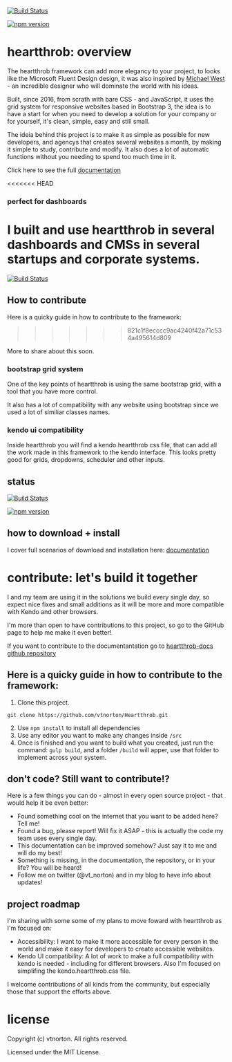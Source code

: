 [![Build Status](https://dev.azure.com/vtnorton/Heartthrob/_apis/build/status/heartthrob?branchName=master)](https://dev.azure.com/vtnorton/Heartthrob/_build/latest?definitionId=9&branchName=master)

[![npm version](https://badge.fury.io/js/heartthrob.svg)](https://badge.fury.io/js/heartthrob)

# heartthrob: overview
The heartthrob framework can add more elegancy to your project, to looks like the Microsoft Fluent Design design, it was also inspired by [Michael West](https://www.michaelwe.st/fluent-kit/) - an incredible designer who will dominate the world with his ideas.

Built, since 2016, from scrath with bare CSS - and JavaScript, it uses the grid system for responsive websites based in Bootstrap 3, the idea is to have a start for when you need to develop a solution for your company or for yourself, it's clean, simple, easy and still small.

The ideia behind this project is to make it as simple as possible for new developers, and agencys that creates several websites a month, by making it simple to study, contribute and modify. It also does a lot of automatic functions without you needing to spend too much time in it.

Click here to see the full [documentation](http://heartthrob.vtnorton.com/) 

<<<<<<< HEAD
### perfect for dashboards
I built and use heartthrob in several dashboards and CMSs in several startups and corporate systems.
=======
[![Build Status](https://dev.azure.com/vtnorton/Heartthrob/_apis/build/status/heartthrob?branchName=master)](https://dev.azure.com/vtnorton/Heartthrob/_build/latest?definitionId=9&branchName=master)

## How to contribute
Here is a quicky guide in how to contribute to the framework:
>>>>>>> 821c1f8ecccc9ac4240f42a71c534a495614d809

More to share about this soon.

### bootstrap grid system
One of the key points of heartthrob is using the same bootstrap grid, with a tool that you have more control.

It also has a lot of compatibility with any website using bootstrap since we used a lot of similiar classes names.

### kendo ui compatibility
Inside heartthrob you will find a kendo.heartthrob css file, that can add all the work made in this framework to the kendo interface. This looks pretty good for grids, dropdowns, scheduler and other inputs.

## status 

[![Build Status](https://dev.azure.com/vtnorton/Heartthrob/_apis/build/status/heartthrob?branchName=master)](https://dev.azure.com/vtnorton/Heartthrob/_build/latest?definitionId=9&branchName=master)

[![npm version](https://badge.fury.io/js/heartthrob.svg)](https://badge.fury.io/js/heartthrob)


## how to download + install

I cover full scenarios of download and installation here: [documentation](http://heartthrob.vtnorton.com/) 

# contribute: let's build it together
I and my team are using it in the solutions we build every single day, so expect nice fixes and small additions as it will be more and more compatible with Kendo and other browsers.

I'm more than open to have contributions to this project, so go to the GitHub page to help me make it even better!

If you want to contribute to the documentantation go to [heartthrob-docs github repository](https://github.com/vtnorton/Heartthrob-docs)

## Here is a quicky guide in how to contribute to the framework:

1. Clone this project. 
```
git clone https://github.com/vtnorton/Heartthrob.git
```
2. Use `npm install` to install all dependencies
3. Use any editor you want to make any changes inside `/src`
4. Once is finished and you want to build what you created, just run the command: `gulp build`, and a folder `/build` will apper, use that folder to implement across your system.

## don't code? Still want to contribute!?
Here is a few things you can do - almost in every open source project - that would help it be even better:

* Found something cool on the internet that you want to be added here? Tell me!
* Found a bug, please report! Will fix it ASAP - this is actually the code my team uses every single day.
* This documentation can be improved somehow? Just say it to me and will do my best!
* Something is missing, in the documentation, the repository, or in your life? You will be heard!
* Follow me on twitter (@vt_norton) and in my blog to have info about updates!

## project roadmap
I'm sharing with some some of my plans to move foward with heartthrob as I'm focused on:

* Accessibility: I want to make it more accessible for every person in the world and make it easy for developers to create accessible websites.
* Kendo UI compatibility: A lot of work to make a full compatibility with kendo is needed - including for different browsers. Also I'm focused on simplifing the kendo.heartthrob.css file.

I welcome contributions of all kinds from the community, but especially those that support the efforts above.

# license
Copyright (c) vtnorton. All rights reserved.

Licensed under the MIT License.